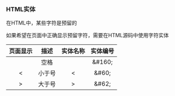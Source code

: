 ### HTML实体

在HTML中，某些字符是预留的

如果希望在页面中正确显示预留字符，需要在HTML源码中使用字符实体

| 页面显示 | 描述 | 实体名称 | 实体编号 |
| :---: | :---: | :---: | :---: |
|  | 空格 | &nbsp; | &\#160; |
| &lt; | 小于号 | &lt; | &\#60; |
| &gt; | 大于号 | &gt; | &\#62; |



